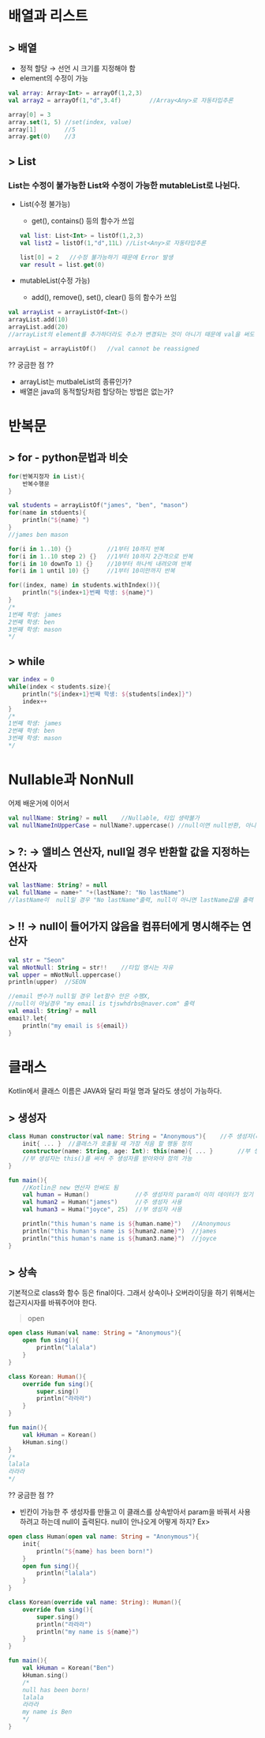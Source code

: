 # 배열과 리스트
## > 배열
* 정적 할당 → 선언 시 크기를 지정해야 함
* element의 수정이 가능
```kotlin
val array: Array<Int> = arrayOf(1,2,3)
val array2 = arrayOf(1,"d",3.4f)        //Array<Any>로 자동타입추론

array[0] = 3
array.set(1, 5) //set(index, value)
array[1]        //5
array.get(0)    //3
```

## > List
### List는 수정이 불가능한 List와 수정이 가능한 mutableList로 나뉜다.
* List(수정 불가능)
  * get(), contains() 등의 함수가 쓰임
  ```kotlin
  val list: List<Int> = listOf(1,2,3)
  val list2 = listOf(1,"d",11L) //List<Any>로 자동타입추론

  list[0] = 2   //수정 불가능하기 때문에 Error 발생
  var result = list.get(0)
  ```

* mutableList(수정 가능)
  * add(), remove(), set(), clear() 등의 함수가 쓰임
```kotlin
val arrayList = arrayListOf<Int>()
arrayList.add(10)
arrayList.add(20)
//arrayList의 element를 추가하더라도 주소가 변경되는 것이 아니기 때문에 val을 써도 element 추가가능

arrayList = arrayListOf()   //val cannot be reassigned
```

?? 궁금한 점 ??
* arrayList는 mutbaleList의 종류인가?
* 배열은 java의 동적할당처럼 할당하는 방법은 없는가?

# 반복문
## > for - python문법과 비슷
```kotlin
for(반복지정자 in List){
    반복수행문
}
```
```kotlin
val students = arrayListOf("james", "ben", "mason")
for(name in stduents){
    println("${name} ")
}
//james ben mason

for(i in 1..10) {}          //1부터 10까지 반복
for(i in 1..10 step 2) {}   //1부터 10까지 2간격으로 반복
for(i in 10 downTo 1) {}    //10부터 하나씩 내려오며 반복
for(i in 1 until 10) {}     //1부터 10미만까지 반복

for((index, name) in students.withIndex()){
    println("${index+1}번째 학생: ${name}")
}
/*
1번째 학생: james
2번째 학생: ben
3번째 학생: mason
*/
```

## > while
```kotlin
var index = 0
while(index < students.size){
    println("${index+1}번째 학생: ${students[index]}")
    index++
}
/*
1번째 학생: james
2번째 학생: ben
3번째 학생: mason
*/
```

# Nullable과 NonNull
어제 배운거에 이어서
```kotlin
val nullName: String? = null    //Nullable, 타입 생략불가
val nullNameInUpperCase = nullName?.uppercase() //null이면 null반환, 아니면 uppercase() 실행
```
## > ?: → 앨비스 연산자, null일 경우 반환할 값을 지정하는 연산자
```kotlin
val lastName: String? = null
val fullName = name+" "+(lastName?: "No lastName")
//lastName이  null일 경우 "No lastName"출력, null이 아니면 lastName값을 출력
```

## > !! → null이 들어가지 않음을 컴퓨터에게 명시해주는 연산자
```kotlin
val str = "Seon"
val mNotNull: String = str!!    //타입 명시는 자유
val upper = mNotNull.uppercase()
println(upper)  //SEON

//email 변수가 null일 경우 let함수 안은 수행X,
//null이 아닐경우 "my email is tjswhdrbs@naver.com" 출력
val email: String? = null
email?.let{
    println("my email is ${email})
}
```

# 클래스
Kotlin에서 클래스 이름은 JAVA와 달리 파일 명과 달라도 생성이 가능하다.
## > 생성자

```kotlin
class Human constructor(val name: String = "Anonymous"){    //주 생성자(constructor) 정의
    init{ ... }  //클래스가 호출될 때 가장 처음 할 행동 정의
    constructor(name: String, age: Int): this(name){ ... }       //부 생성자 정의
    //부 생성자는 this()를 써서 주 생성자를 받아와야 정의 가능
}

fun main(){
    //Kotlin은 new 연산자 안써도 됨
    val human = Human()             //주 생성자의 param이 이미 데이터가 있기 때문에 기본 생성자 사용 가능
    val human2 = Human("james")     //주 생성자 사용
    val human3 = Huma("joyce", 25)  //부 생성자 사용

    println("this human's name is ${human.name}")   //Anonymous
    println("this human's name is ${human2.name}")  //james
    println("this human's name is ${human3.name}")  //joyce
}
```

## > 상속
기본적으로 class와 함수 등은 final이다. 그래서 상속이나 오버라이딩을 하기 위해서는 접근지시자를 바꿔주어야 한다.
> open
```kotlin
open class Human(val name: String = "Anonymous"){
    open fun sing(){
        println("lalala")
    }
}

class Korean: Human(){
    override fun sing(){
        super.sing()
        println("라라라")
    }
}

fun main(){
    val kHuman = Korean()
    kHuman.sing()
}
/*
lalala
라라라
*/
```

?? 궁금한 점 ??
* 빈칸이 가능한 주 생성자를 만들고 이 클래스를 상속받아서 param을 바꿔서 사용하려고 하는데 null이 출력된다. null이 안나오게 어떻게 하지? Ex>
```kotlin
open class Human(open val name: String = "Anonymous"){
    init{
        println("${name} has been born!")
    }
    open fun sing(){
        println("lalala")
    }
}

class Korean(override val name: String): Human(){
    override fun sing(){
        super.sing()
        println("라라라")
        println("my name is ${name}")
    }
}

fun main(){
    val kHuman = Korean("Ben")
    kHuman.sing()
    /*
    null has been born!
    lalala
    라라라
    my name is Ben
    */
}
```
